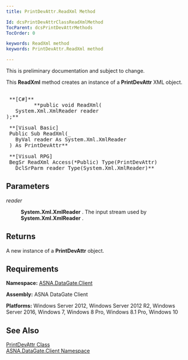 ```yaml
---
title: PrintDevAttr.ReadXml Method

Id: dcsPrintDevAttrClassReadXmlMethod
TocParent: dcsPrintDevAttrMethods
TocOrder: 0

keywords: ReadXml method
keywords: PrintDevAttr.ReadXml method

---
```


This is preliminary documentation and subject to change. 

This **ReadXml** method creates an instance of a **PrintDevAttr** XML object.
<pre class="prettyprint">
        <span class="lang">
 **[C#]** 
        </span> **public void ReadXml(
   System.Xml.XmlReader reader
);**      </pre>
<pre class="prettyprint">
 **<span class="lang">[Visual Basic] </span>
 Public Sub ReadXml(_
   ByVal reader As System.Xml.XmlReader<br /> ) As PrintDevAttr**      </pre>
<pre class="prettyprint">
 **<span class="lang">[Visual RPG]</span>
 BegSr ReadXml Access(*Public) Type(PrintDevAttr)<br />   DclSrParm reader Type(System.Xml.XmlReader)**      </pre>

## Parameters

<dl>
        <dt />
</dl>

*reader* 
<dl>
        <dd>

**System.Xml.XmlReader** . The input stream used by **System.Xml.XmlReader** .
</dd>
</dl>

## Returns

A new instance of a **PrintDevAttr** object.
## Requirements

<span> **Namespace:** [ASNA.DataGate.Client](datagate-client-namespace.html) </span> 

<span> **Assembly:** ASNA DataGate Client</span> 

<span> **Platforms:** Windows Server 2012, Windows Server 2012 R2, Windows Server 2016, Windows 7, Windows 8 Pro, Windows 8.1 Pro, Windows 10</span> 
## See Also


[PrintDevAttr Class](print-dev-attr-class.html)
      <br />
[ASNA.DataGate.Client Namespace](datagate-client-namespace.html)

